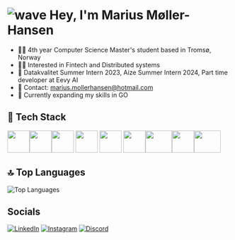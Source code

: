 # ![wave](https://user-images.githubusercontent.com/18350557/176309783-0785949b-9127-417c-8b55-ab5a4333674e.gif) Hey, I'm Marius Møller-Hansen


- 🧑‍💻 4th year Computer Science Master's student based in Tromsø, Norway
- 👨‍💼 Interested in Fintech and Distributed systems
- 💼 Datakvalitet Summer Intern 2023, Aize Summer Intern 2024, Part time developer at Eevy AI
- 📩 Contact: marius.mollerhansen@hotmail.com
- 🧠 Currently expanding my skills in GO


## 🔧 Tech Stack

<img src="https://seeklogo.com/images/C/c-sharp-c-logo-02F17714BA-seeklogo.com.png" width="50" height="50"><img src="https://upload.wikimedia.org/wikipedia/commons/c/c3/Python-logo-notext.svg" width="50" height="50"><img src="https://upload.wikimedia.org/wikipedia/commons/6/6a/JavaScript-logo.png" width="50" height="50">
<img src="https://seeklogo.com/images/C/c-programming-language-logo-9B32D017B1-seeklogo.com.png" width="50" height="50">
<img src="https://upload.wikimedia.org/wikipedia/commons/4/4c/Typescript_logo_2020.svg" width="50" height="50">
<img src="https://upload.wikimedia.org/wikipedia/commons/a/a7/React-icon.svg" width="50" height="50"><img src="https://upload.wikimedia.org/wikipedia/commons/8/87/Sql_data_base_with_logo.png" width="60" height="50"><img src="https://cdn.worldvectorlogo.com/logos/next-js.svg" width="50" height="50"><img src="https://blog.thesparktree.com/assets/images/cover_golang.png" width="60" height="50">



## 🔝 Top Languages

![Top Languages](https://github-readme-stats.vercel.app/api/top-langs/?username=Rius2g&layout=compact&theme=dark)


## Socials
[![LinkedIn](https://img.shields.io/badge/-LinkedIn-0077B5?style=for-the-badge&logo=linkedin&logoColor=white&logoWidth=20&logoHeight=60)](https://www.linkedin.com/in/marius-møller-hansen-0bb44a205/)
[![Instagram](https://img.shields.io/badge/-Instagram-E4405F?style=for-the-badge&logo=instagram&logoColor=white&logoWidth=20&logoHeight=60)](https://www.instagram.com/mariusmollerh/)
[![Discord](https://img.shields.io/badge/-Discord-7289DA?style=for-the-badge&logo=discord&logoColor=white&logoWidth=20&logoHeight=60)](https://discord.com/users/YourDiscordHandle)




